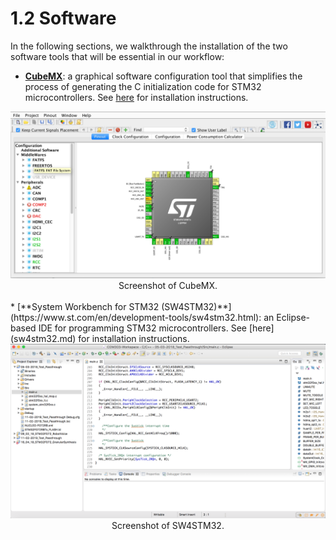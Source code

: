 # 1.2 Software

In the following sections, we walkthrough the installation of the two software tools that will be essential in our workflow:

* [**CubeMX**](https://www.st.com/en/development-tools/stm32cubemx.html): a graphical software configuration tool that simplifies the process of generating the C initialization code for STM32 microcontrollers. See [here](cubemx.md) for installation instructions.

<div style="text-align:center"><img src ="cubemx.png" /></div>
<center>Screenshot of CubeMX.</center>
<br/>
* [**System Workbench for STM32 (SW4STM32)**](https://www.st.com/en/development-tools/sw4stm32.html): an Eclipse-based IDE for programming STM32 microcontrollers. See [here](sw4stm32.md) for installation instructions.

<div style="text-align:center"><img src ="sw4stm32.png" /></div>
<center>Screenshot of SW4STM32.</center>
<br/>

